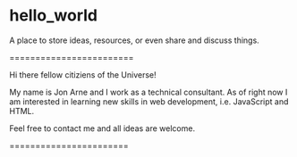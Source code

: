 # hello_world
A place to store ideas, resources, or even share and discuss things.

========================

Hi there fellow citiziens of the Universe!

My name is Jon Arne and I work as a technical consultant. As of right now I am interested in learning new skills in web development, i.e. JavaScript and HTML.

Feel free to contact me and all ideas are welcome.

=======================

